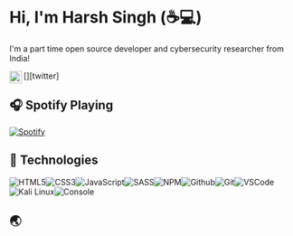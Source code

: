 # Hi, I'm Harsh Singh (:coffee::computer:)

I'm a part time open source developer and cybersecurity researcher from India!

[<img align="left" alt="harshxingh | Twitter" width="22px" src="https://cdn.jsdelivr.net/npm/simple-icons@v3/icons/twitter.svg" />][twitter]

## :headphones: Spotify Playing



[![Spotify](https://novatorem-chi-roan.vercel.app/api/spotify)](https://open.spotify.com/user/harshxda)

## :wrench: Technologies

![HTML5](https://img.icons8.com/color/30/html-5.png)![CSS3](https://img.icons8.com/color/30/css3.png)![JavaScript](https://img.icons8.com/color/30/javascript.png)![SASS](https://img.icons8.com/color/30/sass.png)![NPM](https://img.icons8.com/color/30/npm.png)![Github](https://img.icons8.com/material-outlined/30/github.png)![Git](https://img.icons8.com/color/30/git.png)![VSCode](https://img.icons8.com/color/30/visual-studio-code-2019.png)![Kali Linux](https://img.icons8.com/color/30/kali-linux.png)![Console](https://img.icons8.com/color/30/console.png)

## :earth_asia:
<!-- markdownlint-disable MD033 -->


